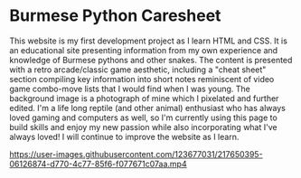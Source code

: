 # Burmese Python Caresheet
This website is my first development project as I learn HTML and CSS. It is an educational site presenting information from my own experience and knowledge of Burmese pythons and other snakes. The content is presented with a retro arcade/classic game aesthetic, including a "cheat sheet" section compiling key information into short notes reminiscent of video game combo-move lists that I would find when I was young. The background image is a photograph of mine which I pixelated and further edited. I'm a life long reptile (and other animal) enthusiast who has always loved gaming and computers as well, so I'm currently using this page to build skills and enjoy my new passion while also incorporating what I've always loved! I will continue to improve the website as I learn.




https://user-images.githubusercontent.com/123677031/217650395-06126874-d770-4c77-85f6-f077671c07aa.mp4




